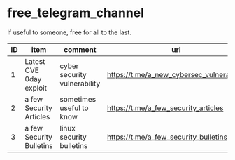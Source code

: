 # free_telegram_channel
If useful to someone, free for all to the last.

ID | item | comment | url
----- | ----- | ----- | -----
1 | Latest CVE 0day exploit | cyber security vulnerability | https://t.me/a_new_cybersec_vulnerability
2 | a few Security Articles | sometimes useful to know | https://t.me/a_few_security_articles
3 | a few Security Bulletins | linux security bulletins | https://t.me/a_few_security_bulletins
